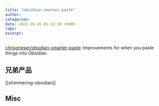```yaml
---
title: "obsidian-smarter-paste"
author: 
categories: 
date: 2022-10-16 05:32:10 +0800
tags: 
excerpt: 
---
```






[chrisgrieser/obsidian-smarter-paste](https://github.com/chrisgrieser/obsidian-smarter-paste): Improvements for when you paste things into Obsidian



## 兄弟产品


[[shimmering-obsidian]]



## Misc






